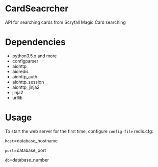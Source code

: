 # CardSeacrcher

API for searching cards from Scryfall Magic Card searching

# Dependencies
- python3.5.x and more
- configparser
- aiohttp
- aioredis
- aiohttp_auth
- aiohttp_session
- aiohttp_jinja2
- jinja2
- urllib

# Usage

To start the web server for the first time, configure `config-file` redis.cfg:

`host`=database_hostname

`port`=database_port

`db`=database_number

